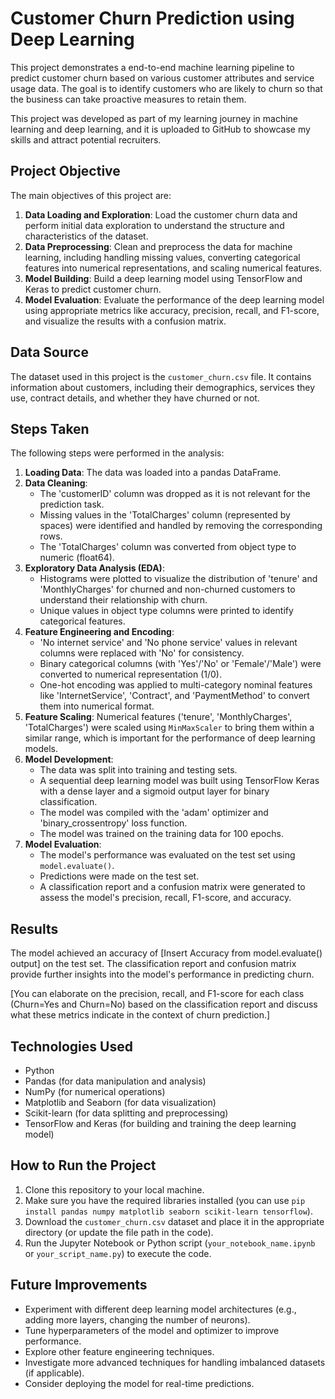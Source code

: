 # Customer Churn Prediction using Deep Learning

This project demonstrates a end-to-end machine learning pipeline to predict customer churn based on various customer attributes and service usage data. The goal is to identify customers who are likely to churn so that the business can take proactive measures to retain them.

This project was developed as part of my learning journey in machine learning and deep learning, and it is uploaded to GitHub to showcase my skills and attract potential recruiters.

## Project Objective

The main objectives of this project are:

1.  **Data Loading and Exploration**: Load the customer churn data and perform initial data exploration to understand the structure and characteristics of the dataset.
2.  **Data Preprocessing**: Clean and preprocess the data for machine learning, including handling missing values, converting categorical features into numerical representations, and scaling numerical features.
3.  **Model Building**: Build a deep learning model using TensorFlow and Keras to predict customer churn.
4.  **Model Evaluation**: Evaluate the performance of the deep learning model using appropriate metrics like accuracy, precision, recall, and F1-score, and visualize the results with a confusion matrix.

## Data Source

The dataset used in this project is the `customer_churn.csv` file. It contains information about customers, including their demographics, services they use, contract details, and whether they have churned or not.

## Steps Taken

The following steps were performed in the analysis:

1.  **Loading Data**: The data was loaded into a pandas DataFrame.
2.  **Data Cleaning**:
    *   The 'customerID' column was dropped as it is not relevant for the prediction task.
    *   Missing values in the 'TotalCharges' column (represented by spaces) were identified and handled by removing the corresponding rows.
    *   The 'TotalCharges' column was converted from object type to numeric (float64).
3.  **Exploratory Data Analysis (EDA)**:
    *   Histograms were plotted to visualize the distribution of 'tenure' and 'MonthlyCharges' for churned and non-churned customers to understand their relationship with churn.
    *   Unique values in object type columns were printed to identify categorical features.
4.  **Feature Engineering and Encoding**:
    *   'No internet service' and 'No phone service' values in relevant columns were replaced with 'No' for consistency.
    *   Binary categorical columns (with 'Yes'/'No' or 'Female'/'Male') were converted to numerical representation (1/0).
    *   One-hot encoding was applied to multi-category nominal features like 'InternetService', 'Contract', and 'PaymentMethod' to convert them into numerical format.
5.  **Feature Scaling**: Numerical features ('tenure', 'MonthlyCharges', 'TotalCharges') were scaled using `MinMaxScaler` to bring them within a similar range, which is important for the performance of deep learning models.
6.  **Model Development**:
    *   The data was split into training and testing sets.
    *   A sequential deep learning model was built using TensorFlow Keras with a dense layer and a sigmoid output layer for binary classification.
    *   The model was compiled with the 'adam' optimizer and 'binary_crossentropy' loss function.
    *   The model was trained on the training data for 100 epochs.
7.  **Model Evaluation**:
    *   The model's performance was evaluated on the test set using `model.evaluate()`.
    *   Predictions were made on the test set.
    *   A classification report and a confusion matrix were generated to assess the model's precision, recall, F1-score, and accuracy.

## Results

The model achieved an accuracy of [Insert Accuracy from model.evaluate() output] on the test set. The classification report and confusion matrix provide further insights into the model's performance in predicting churn.

[You can elaborate on the precision, recall, and F1-score for each class (Churn=Yes and Churn=No) based on the classification report and discuss what these metrics indicate in the context of churn prediction.]

## Technologies Used

*   Python
*   Pandas (for data manipulation and analysis)
*   NumPy (for numerical operations)
*   Matplotlib and Seaborn (for data visualization)
*   Scikit-learn (for data splitting and preprocessing)
*   TensorFlow and Keras (for building and training the deep learning model)

## How to Run the Project

1.  Clone this repository to your local machine.
2.  Make sure you have the required libraries installed (you can use `pip install pandas numpy matplotlib seaborn scikit-learn tensorflow`).
3.  Download the `customer_churn.csv` dataset and place it in the appropriate directory (or update the file path in the code).
4.  Run the Jupyter Notebook or Python script (`your_notebook_name.ipynb` or `your_script_name.py`) to execute the code.

## Future Improvements

*   Experiment with different deep learning model architectures (e.g., adding more layers, changing the number of neurons).
*   Tune hyperparameters of the model and optimizer to improve performance.
*   Explore other feature engineering techniques.
*   Investigate more advanced techniques for handling imbalanced datasets (if applicable).
*   Consider deploying the model for real-time predictions.
